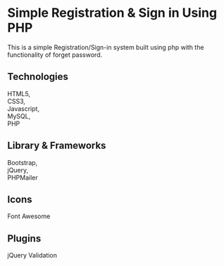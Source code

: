 # Simple Registration & Sign in Using PHP
This is a simple Registration/Sign-in system built using php with the functionality of forget password.

## Technologies
HTML5,<br />
CSS3, <br />
Javascript, <br />
MySQL, <br />
PHP <br />

## Library & Frameworks
Bootstrap, <br />
jQuery, <br />
PHPMailer  

## Icons
Font Awesome 
## Plugins
jQuery Validation